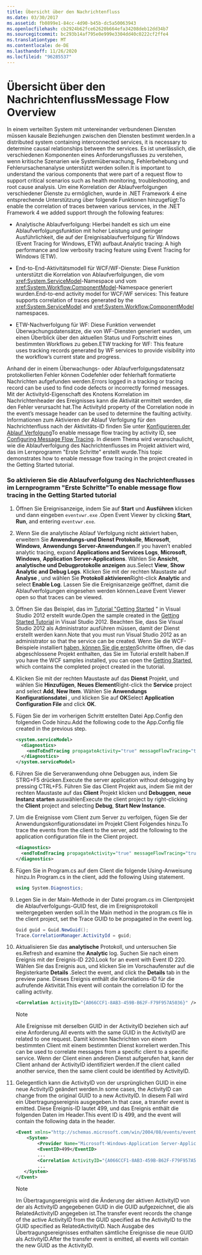 ```yaml
---
title: Übersicht über den Nachrichtenfluss
ms.date: 03/30/2017
ms.assetid: fb0899e1-84cc-4d90-b45b-dc5a50063943
ms.openlocfilehash: cb2924b62fce62620b664efa34208deb12dd34b7
ms.sourcegitcommit: bc293b14af795e0e999e3304dd40c0222cf2ffe4
ms.translationtype: MT
ms.contentlocale: de-DE
ms.lasthandoff: 11/26/2020
ms.locfileid: "96285537"
---
```

# <a name="message-flow-overview"></a><span data-ttu-id="f5c27-102">Übersicht über den Nachrichtenfluss</span><span class="sxs-lookup"><span data-stu-id="f5c27-102">Message Flow Overview</span></span>

<span data-ttu-id="f5c27-103">In einem verteilten System mit untereinander verbundenen Diensten müssen kausale Beziehungen zwischen den Diensten bestimmt werden.</span><span class="sxs-lookup"><span data-stu-id="f5c27-103">In a distributed system containing interconnected services, it is necessary to determine causal relationships between the services.</span></span> <span data-ttu-id="f5c27-104">Es ist unerlässlich, die verschiedenen Komponenten eines Anforderungsflusses zu verstehen, wenn kritische Szenarien wie Systemüberwachung, Fehlerbehebung und Fehlerursachenanalyse unterstützt werden sollen.</span><span class="sxs-lookup"><span data-stu-id="f5c27-104">It is important to understand the various components that were part of a request flow to support critical scenarios such as health monitoring, troubleshooting, and root cause analysis.</span></span> <span data-ttu-id="f5c27-105">Um eine Korrelation der Ablaufverfolgungen verschiedener Dienste zu ermöglichen, wurde in .NET Framework 4 eine entsprechende Unterstützung über folgende Funktionen hinzugefügt:</span><span class="sxs-lookup"><span data-stu-id="f5c27-105">To enable the correlation of traces between various services, in the .NET Framework 4 we added support through the following features:</span></span>

- <span data-ttu-id="f5c27-106">Analytische Ablaufverfolgung: Hierbei handelt es sich um eine Ablaufverfolgungsfunktion mit hoher Leistung und geringer Ausführlichkeit, die auf der Ereignisablaufverfolgung für Windows (Event Tracing for Windows, ETW) aufbaut.</span><span class="sxs-lookup"><span data-stu-id="f5c27-106">Analytic tracing: A high performance and low verbosity tracing feature using Event Tracing for Windows (ETW).</span></span>

- <span data-ttu-id="f5c27-107">End-to-End-Aktivitätsmodell für WCF/WF-Dienste: Diese Funktion unterstützt die Korrelation von Ablaufverfolgungen, die vom <xref:System.ServiceModel>-Namespace und vom <xref:System.Workflow.ComponentModel>-Namespace generiert wurden.</span><span class="sxs-lookup"><span data-stu-id="f5c27-107">End-to-end activity model for WCF/WF services: This feature supports correlation of traces generated by the <xref:System.ServiceModel> and <xref:System.Workflow.ComponentModel> namespaces.</span></span>

- <span data-ttu-id="f5c27-108">ETW-Nachverfolgung für WF: Diese Funktion verwendet Überwachungsdatensätze, die von WF-Diensten generiert wurden, um einen Überblick über den aktuellen Status und Fortschritt eines bestimmten Workflows zu geben.</span><span class="sxs-lookup"><span data-stu-id="f5c27-108">ETW tracking for WF: This feature uses tracking records generated by WF services to provide visibility into the workflow’s current state and progress.</span></span>

 <span data-ttu-id="f5c27-109">Anhand der in einem Überwachungs- oder Ablaufverfolgungsdatensatz protokollierten Fehler können Codefehler oder fehlerhaft formatierte Nachrichten aufgefunden werden.</span><span class="sxs-lookup"><span data-stu-id="f5c27-109">Errors logged in a tracking or tracing record can be used to find code defects or incorrectly formed messages.</span></span> <span data-ttu-id="f5c27-110">Mit der ActivityId-Eigenschaft des Knotens Korrelation im Nachrichtenheader des Ereignisses kann die Aktivität ermittelt werden, die den Fehler verursacht hat.</span><span class="sxs-lookup"><span data-stu-id="f5c27-110">The ActivityId property of the Correlation node in the event’s message header can be used to determine the faulting activity.</span></span> <span data-ttu-id="f5c27-111">Informationen zum Aktivieren der Ablauf Verfolgung für den Nachrichtenfluss nach der Aktivitäts-ID finden Sie unter [Konfigurieren der Ablauf Verfolgung](./etw/configuring-message-flow-tracing.md)</span><span class="sxs-lookup"><span data-stu-id="f5c27-111">To enable message flow tracing by activity ID, see [Configuring Message Flow Tracing](./etw/configuring-message-flow-tracing.md).</span></span> <span data-ttu-id="f5c27-112">In diesem Thema wird veranschaulicht, wie die Ablaufverfolgung des Nachrichtenflusses im Projekt aktiviert wird, das im Lernprogramm "Erste Schritte" erstellt wurde.</span><span class="sxs-lookup"><span data-stu-id="f5c27-112">This topic demonstrates how to enable message flow tracing in the project created in the Getting Started tutorial.</span></span>

### <a name="to-enable-message-flow-tracing-in-the-getting-started-tutorial"></a><span data-ttu-id="f5c27-113">So aktivieren Sie die Ablaufverfolgung des Nachrichtenflusses im Lernprogramm "Erste Schritte"</span><span class="sxs-lookup"><span data-stu-id="f5c27-113">To enable message flow tracing in the Getting Started tutorial</span></span>

1. <span data-ttu-id="f5c27-114">Öffnen Sie Ereignisanzeige, indem Sie auf **Start** und **Ausführen** klicken und dann eingeben `eventvwr.exe` .</span><span class="sxs-lookup"><span data-stu-id="f5c27-114">Open Event Viewer by clicking **Start**, **Run**, and entering `eventvwr.exe`.</span></span>

2. <span data-ttu-id="f5c27-115">Wenn Sie die analytische Ablauf Verfolgung nicht aktiviert haben, erweitern Sie **Anwendungs-und Dienst Protokolle**, **Microsoft**, **Windows**, **Anwendungs Server-Anwendungen**.</span><span class="sxs-lookup"><span data-stu-id="f5c27-115">If you haven’t enabled analytic tracing, expand **Applications and Services Logs**, **Microsoft**, **Windows**, **Application Server-Applications**.</span></span> <span data-ttu-id="f5c27-116">Wählen Sie **Ansicht**, **analytische und Debugprotokolle anzeigen** aus.</span><span class="sxs-lookup"><span data-stu-id="f5c27-116">Select **View**, **Show Analytic and Debug Logs**.</span></span> <span data-ttu-id="f5c27-117">Klicken Sie mit der rechten Maustaste auf **Analyse** , und wählen Sie **Protokoll aktivieren**</span><span class="sxs-lookup"><span data-stu-id="f5c27-117">Right-click **Analytic** and select **Enable Log**.</span></span> <span data-ttu-id="f5c27-118">Lassen Sie die Ereignisanzeige geöffnet, damit die Ablaufverfolgungen eingesehen werden können.</span><span class="sxs-lookup"><span data-stu-id="f5c27-118">Leave Event Viewer open so that traces can be viewed.</span></span>

3. <span data-ttu-id="f5c27-119">Öffnen Sie das Beispiel, das im [Tutorial "Getting Started](../getting-started-tutorial.md) " in Visual Studio 2012 erstellt wurde.</span><span class="sxs-lookup"><span data-stu-id="f5c27-119">Open the sample created in the [Getting Started Tutorial](../getting-started-tutorial.md) in Visual Studio 2012.</span></span> <span data-ttu-id="f5c27-120">Beachten Sie, dass Sie Visual Studio 2012 als Administrator ausführen müssen, damit der Dienst erstellt werden kann.</span><span class="sxs-lookup"><span data-stu-id="f5c27-120">Note that you must run Visual Studio 2012 as an administrator so that the service can be created.</span></span> <span data-ttu-id="f5c27-121">Wenn Sie die WCF-Beispiele installiert [haben, können Sie die ersten](../samples/getting-started-sample.md)Schritte öffnen, die das abgeschlossene Projekt enthalten, das Sie im Tutorial erstellt haben.</span><span class="sxs-lookup"><span data-stu-id="f5c27-121">If you have the WCF samples installed, you can open the [Getting Started](../samples/getting-started-sample.md), which contains the completed project created in the tutorial.</span></span>

4. <span data-ttu-id="f5c27-122">Klicken Sie mit der rechten Maustaste auf das **Dienst** Projekt, und wählen Sie **Hinzufügen**, **Neues Element**</span><span class="sxs-lookup"><span data-stu-id="f5c27-122">Right-click the **Service** project and select **Add**, **New Item**.</span></span> <span data-ttu-id="f5c27-123">Wählen Sie **Anwendungs Konfigurationsdatei** , und klicken Sie auf **OK**</span><span class="sxs-lookup"><span data-stu-id="f5c27-123">Select **Application Configuration File** and click **OK**.</span></span>

5. <span data-ttu-id="f5c27-124">Fügen Sie der im vorherigen Schritt erstellten Datei App.Config den folgenden Code hinzu.</span><span class="sxs-lookup"><span data-stu-id="f5c27-124">Add the following code to the App.Config file created in the previous step.</span></span>

    ```xml
    <system.serviceModel>
      <diagnostics>
        <endToEndTracing propagateActivity="true" messageFlowTracing="true"/>
      </diagnostics>
    </system.serviceModel>
    ```

6. <span data-ttu-id="f5c27-125">Führen Sie die Serveranwendung ohne Debuggen aus, indem Sie STRG+F5 drücken.</span><span class="sxs-lookup"><span data-stu-id="f5c27-125">Execute the server application without debugging by pressing CTRL+F5.</span></span> <span data-ttu-id="f5c27-126">Führen Sie das Client Projekt aus, indem Sie mit der rechten Maustaste auf das **Client** Projekt klicken und **Debuggen**, **neue Instanz starten** auswählen</span><span class="sxs-lookup"><span data-stu-id="f5c27-126">Execute the client project by right-clicking the **Client** project and selecting **Debug**, **Start New Instance**.</span></span>

7. <span data-ttu-id="f5c27-127">Um die Ereignisse vom Client zum Server zu verfolgen, fügen Sie der Anwendungskonfigurationsdatei im Projekt Client Folgendes hinzu.</span><span class="sxs-lookup"><span data-stu-id="f5c27-127">To trace the events from the client to the server, add the following to the application configuration file in the Client project.</span></span>

    ```xml
    <diagnostics>
      <endToEndTracing propagateActivity="true" messageFlowTracing="true"/>
    </diagnostics>
    ```

8. <span data-ttu-id="f5c27-128">Fügen Sie in Program.cs auf dem Client die folgende Using-Anweisung hinzu.</span><span class="sxs-lookup"><span data-stu-id="f5c27-128">In Program.cs in the client, add the following Using statement.</span></span>

    ```csharp
    using System.Diagnostics;
    ```

9. <span data-ttu-id="f5c27-129">Legen Sie in der Main-Methode in der Datei program.cs im Clientprojekt die Ablaufverfolgungs-GUID fest, die im Ereignisprotokoll weitergegeben werden soll.</span><span class="sxs-lookup"><span data-stu-id="f5c27-129">In the Main method in the program.cs file in the client project, set the Trace GUID to be propagated in the event log.</span></span>

    ```csharp
    Guid guid = Guid.NewGuid();
    Trace.CorrelationManager.ActivityId = guid;
    ```

10. <span data-ttu-id="f5c27-130">Aktualisieren Sie das **analytische**  Protokoll, und untersuchen Sie es.</span><span class="sxs-lookup"><span data-stu-id="f5c27-130">Refresh and examine the **Analytic**  log.</span></span>  <span data-ttu-id="f5c27-131">Suchen Sie nach einem Ereignis mit der Ereignis-ID 220.</span><span class="sxs-lookup"><span data-stu-id="f5c27-131">Look for an event with Event ID 220.</span></span>  <span data-ttu-id="f5c27-132">Wählen Sie das Ereignis aus, und klicken Sie im Vorschaufenster auf die Registerkarte **Details** .</span><span class="sxs-lookup"><span data-stu-id="f5c27-132">Select the event, and click the **Details** tab in the preview pane.</span></span> <span data-ttu-id="f5c27-133">Dieses Ereignis enthält die Korrelations-ID für die aufrufende Aktivität.</span><span class="sxs-lookup"><span data-stu-id="f5c27-133">This event will contain the correlation ID for the calling activity.</span></span>

    ```xml
    <Correlation ActivityID="{A066CCF1-8AB3-459B-B62F-F79F957A5036}" />
    ```

    > [!NOTE]
    > <span data-ttu-id="f5c27-134">Alle Ereignisse mit derselben GUID in der ActivityID beziehen sich auf eine Anforderung.</span><span class="sxs-lookup"><span data-stu-id="f5c27-134">All events with the same GUID in the ActivityID are related to one request.</span></span> <span data-ttu-id="f5c27-135">Damit können Nachrichten von einem bestimmten Client mit einem bestimmten Dienst korreliert werden.</span><span class="sxs-lookup"><span data-stu-id="f5c27-135">This can be used to correlate messages from a specific client to a specific service.</span></span> <span data-ttu-id="f5c27-136">Wenn der Client einen anderen Dienst aufgerufen hat, kann der Client anhand der ActivityID identifiziert werden.</span><span class="sxs-lookup"><span data-stu-id="f5c27-136">If the client called another service, then the same client could be identified by ActivityID.</span></span>

11. <span data-ttu-id="f5c27-137">Gelegentlich kann die ActivityID von der ursprünglichen GUID in eine neue ActivityID geändert werden.</span><span class="sxs-lookup"><span data-stu-id="f5c27-137">In some cases, the ActivityID can change from the original GUID to a new ActivityID.</span></span> <span data-ttu-id="f5c27-138">In diesem Fall wird ein Übertragungsereignis ausgegeben.</span><span class="sxs-lookup"><span data-stu-id="f5c27-138">In that case, a transfer event is emitted.</span></span> <span data-ttu-id="f5c27-139">Diese Ereignis-ID lautet 499, und das Ereignis enthält die folgenden Daten im Header.</span><span class="sxs-lookup"><span data-stu-id="f5c27-139">This event ID is 499, and the event will contain the following data in the header.</span></span>

    ```xml
    <Event xmlns="http://schemas.microsoft.com/win/2004/08/events/event">
        <System>
            <Provider Name="Microsoft-Windows-Application Server-Applications" Guid="{c651f5f6-1c0d-492e-8ae1-b4efd7c9d503}" />
            <EventID>499</EventID>
            ...
            <Correlation ActivityID="{A066CCF1-8AB3-459B-B62F-F79F957A5036}" RelatedActivityID="{85FC0930-9C49-42DA-804B-A7368104BD1B}" />
            ...
       </System>
    </Event>
    ```

    > [!NOTE]
    > <span data-ttu-id="f5c27-140">Im Übertragungsereignis wird die Änderung der aktiven ActivityID von der als ActivityID angegebenen GUID in die GUID aufgezeichnet, die als RelatedActivityID angegeben ist.</span><span class="sxs-lookup"><span data-stu-id="f5c27-140">The transfer event records the change of the active ActivityID from the GUID specified as the ActivityID to the GUID specified as RelatedActivityID.</span></span> <span data-ttu-id="f5c27-141">Nach Ausgabe des Übertragungsereignisses enthalten sämtliche Ereignisse die neue GUID als ActivityID.</span><span class="sxs-lookup"><span data-stu-id="f5c27-141">After the transfer event is emitted, all events will contain the new GUID as the ActivityID.</span></span>
